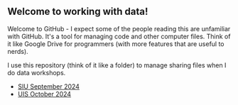## Welcome to working with data!

Welcome to GitHub - I expect some of the people reading this are unfamiliar with GitHub. It's a tool for managing code and other computer files. Think of it like Google Drive for programmers (with more features that are useful to nerds). 

I use this repository (think of it like a folder) to manage sharing files when I do data workshops. 
+ [SIU September 2024](workshop-materials/SIU_2024/README.md)
+ [UIS October 2024](workshop-materials/UIS_2024/README.md)

